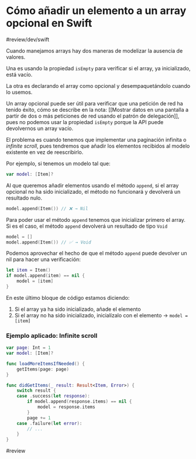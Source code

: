 # Cómo añadir un elemento a un array opcional en Swift
#review/dev/swift

Cuando manejamos arrays hay dos maneras de modelizar la ausencia de valores.

Una es usando la propiedad `isEmpty` para verificar si el array, ya inicializado, está vacío.

La otra es declarando el array como opcional y desempaquetándolo cuando lo usemos.

Un array opcional puede ser útil para verificar que una petición de red ha tenido éxito, cómo se describe en la nota: [[Mostrar datos en una pantalla a partir de dos o más peticiones de red usando el patrón de delegación]], pues no podemos usar la propiedad `isEmpty` porque la API puede devolvernos un array vacío.

El problema es cuando tenemos que implementar una paginación infinita o *infinite scroll*, pues tendremos que añadir los elementos recibidos al modelo existente en vez de reescribirlo.

Por ejemplo, si tenemos un modelo tal que:

```swift
var model: [Item]?
```

Al que queremos añadir elementos usando el método `append`, si el array opcional no ha sido inicializado, el método no funcionará y devolverá un resultado nulo.

```swift
model.append(Item()) // ❌ → Nil
```

Para poder usar el método `append` tenemos que inicializar primero el array. Si es el caso, el método `append` devolverá un resultado de tipo `Void` 

```swift
model = []
model.append(Item()) // ✅ → Void
```

Podemos aprovechar el hecho de que el método `append` puede devolver un nil para hacer una verificación:

```swift
let item = Item()
if model.append(item) == nil {
	model = [item]
}
```

En este último bloque de código estamos diciendo:

1. Si el array ya ha sido inicializado, añade el elemento
2. Si el array no ha sido inicializado, inicialízalo con el elemento -\> `model = [item]`

### Ejemplo aplicado: Infinite scroll

```swift
var page: Int = 1
var model: [Item]?

func loadMoreItemsIfNeeded() {
	getItems(page: page)
}

func didGetItems(_ result: Result<Item, Error>) {
	switch result {
	case .success(let response):
		if model.append(response.items) == nil {
			model = response.items
		}
		page += 1
	case .failure(let error):
		// ...
	}
}
```

#review
